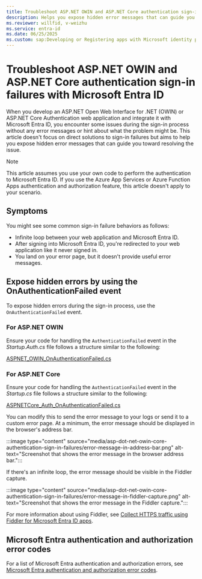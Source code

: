 ```yaml
---
title: Troubleshoot ASP.NET OWIN and ASP.NET Core authentication sign-in failures
description: Helps you expose hidden error messages that can guide you toward resolving ASP.NET OWIN and ASP.NET Core authentication sign-in failures with Microsoft Entra ID.
ms.reviewer: willfid, v-weizhu
ms.service: entra-id
ms.date: 06/25/2025
ms.custom: sap:Developing or Registering apps with Microsoft identity platform
---
```

# Troubleshoot ASP.NET OWIN and ASP.NET Core authentication sign-in failures with Microsoft Entra ID

When you develop an ASP.NET Open Web Interface for .NET (OWIN) or ASP.NET Core Authentication web application and integrate it with Microsoft Entra ID, you encounter some issues during the sign-in process without any error messages or hint about what the problem might be. This article doesn't focus on direct solutions to sign-in failures but aims to help you expose hidden error messages that can guide you toward resolving the issue.

> [!NOTE]
> This article assumes you use your own code to perform the authentication to Microsoft Entra ID. If you use the Azure App Services or Azure Function Apps authentication and authorization feature, this article doesn't apply to your scenario.

## Symptoms

You might see some common sign-in failure behaviors as follows:

- Infinite loop between your web application and Microsoft Entra ID.
- After signing into Microsoft Entra ID, you're redirected to your web application like it never signed in.
- You land on your error page, but it doesn't provide useful error messages.

## Expose hidden errors by using the OnAuthenticationFailed event

To expose hidden errors during the sign-in process, use the `OnAuthenticationFailed` event.

### For ASP.NET OWIN

Ensure your code for handling the `AuthenticationFailed` event in the *Startup.Auth.cs* file follows a structure similar to the following:

[ASPNET\_OWIN\_OnAuthenticationFailed.cs](https://gist.github.com/ms-willfid/813dd19091dfa8650895182cb45d5d1c)

### For ASP.NET Core

Ensure your code for handling the `AuthenticationFailed` event in the *Startup.cs* file follows a structure similar to the following:

[ASPNETCore\_Auth\_OnAuthenticationFailed.cs](https://gist.github.com/ms-willfid/813dd19091dfa8650895182cb45d5d1c)

You can modify this to send the error message to your logs or send it to a custom error page. At a minimum, the error message should be displayed in the browser's address bar.

:::image type="content" source="media/asp-dot-net-owin-core-authentication-sign-in-failures/error-message-in-address-bar.png" alt-text="Screenshot that shows the error message in the browser address bar.":::

If there's an infinite loop, the error message should be visible in the Fiddler capture.

:::image type="content" source="media/asp-dot-net-owin-core-authentication-sign-in-failures/error-message-in-fiddler-capture.png" alt-text="Screenshot that shows the error message in the Fiddler capture.":::

For more information about using Fiddler, see [Collect HTTPS traffic using Fiddler for Microsoft Entra ID apps](capture-https-traffic-fiddler-entra-id-app.md).

## Microsoft Entra authentication and authorization error codes

For a list of Microsoft Entra authentication and authorization errors, see [Microsoft Entra authentication and authorization error codes](/entra/identity-platform/reference-error-codes).
